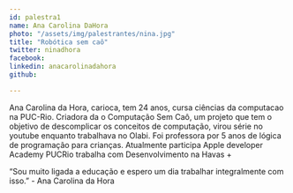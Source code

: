 ```yaml
---
id: palestra1
name: Ana Carolina DaHora
photo: "/assets/img/palestrantes/nina.jpg"
title: "Robótica sem caô"
twitter: ninadhora
facebook:
linkedin: anacarolinadahora
github:

---
```


Ana Carolina da Hora, carioca, tem 24 anos, cursa ciências da computacao na PUC-Rio. Criadora da o Computação Sem Caô, um projeto que tem o objetivo de descomplicar os conceitos de computação, virou série no youtube enquanto trabalhava no Olabi. Foi professora por 5 anos de lógica de programação para crianças. Atualmente participa Apple developer Academy PUCRio trabalha com Desenvolvimento na Havas +

“Sou muito ligada a educação e espero um dia trabalhar integralmente com isso.” - Ana Carolina da Hora
